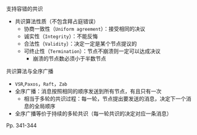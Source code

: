支持容错的共识

-   共识算法性质（不包含拜占庭错误）
    -   协商一致性（`Uniform agreement`）：接受相同的决议
    -   诚实性（`Integrity`）：不能反悔
    -   合法性（`Validity`）：决定一定是某个节点提议的
    -   可终止性（`Termination`）：节点不崩溃则一定可以达成决议
        -   崩溃的节点数必须小于半数节点



共识算法与全序广播

-   `VSR`,`Paxos`，`Raft`，`Zab`
-   全序广播：消息按照相同的顺序发送到所有节点，有且只有一次
    -   相当于多轮的共识过程：每一轮，节点提出要发送的消息，决定下一个消息的全局顺序
-   全序广播等价于持续的多轮共识（每一轮共识的决定对应一条消息）



Pp. 341-344
